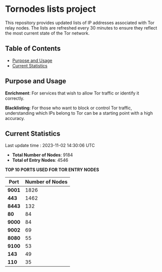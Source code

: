 # Tornodes lists project

This repository provides updated lists of IP addresses associated with Tor relay nodes. The lists are refreshed every 30 minutes to ensure they reflect the most current state of the Tor network.

## Table of Contents

- [Purpose and Usage](#purpose-and-usage)
- [Current Statistics](#current-statistics)


## Purpose and Usage

**Enrichment**: For services that wish to allow Tor traffic or identify it correctly.

**Blacklisting**: For those who want to block or control Tor traffic, understanding which IPs belong to Tor can be a starting point with a high accuracy.

## Current Statistics

Last update time : 2023-11-02 14:30:06 UTC

- **Total Number of Nodes**: 9184
- **Total of Entry Nodes**: 4546

**TOP 10 PORTS USED FOR TOR ENTRY NODES**

| **Port** | **Number of Nodes** |
|------|-----------------|
| **9001**   | 1826  |
| **443**   | 1462  |
| **8443**   | 132  |
| **80**   | 84  |
| **9000**   | 84  |
| **9002**   | 69  |
| **8080**   | 55  |
| **9100**   | 53  |
| **143**   | 49  |
| **110**   | 35  |

